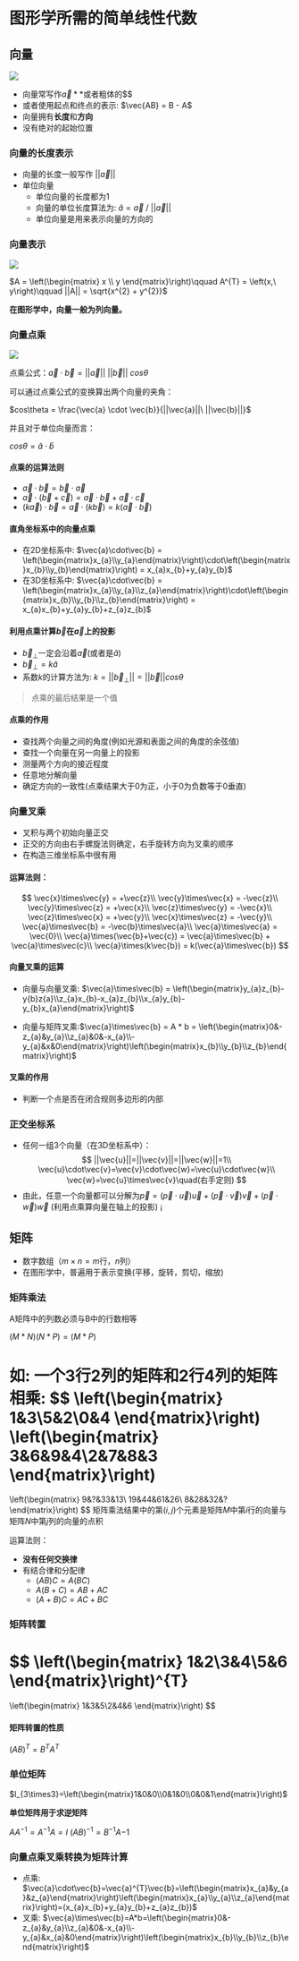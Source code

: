# 图形学所需的简单线性代数

## 向量
![](2020-07-27-16-42-18.png)
+ 向量常写作$\vec{a}**$或者粗体的$\$
+ 或者使用起点和终点的表示: $\vec{AB} = B - A$
+ 向量拥有**长度**和**方向**
+ 没有绝对的起始位置

### 向量的长度表示
+ 向量的长度一般写作 $||\vec{a}||$
+ 单位向量
  - 单位向量的长度都为$1$
  - 向量的单位长度算法为: $\hat{a} = \vec{a}\ /\ ||\vec{a}||$
  - 单位向量是用来表示向量的方向的

### 向量表示
![](2020-07-27-17-10-17.png)

$A = \left(\begin{matrix} x \\ y \end{matrix}\right)\qquad A^{T} = \left(x,\ y\right)\qquad ||A|| = \sqrt{x^{2} + y^{2}}$

**在图形学中，向量一般为列向量。**
### 向量点乘  
![](2020-07-27-17-17-26.png)

点乘公式：$\vec{a} \cdot \vec{b} = ||\vec{a}||\ ||\vec{b}||\ cos\theta$ 

可以通过点乘公式的变换算出两个向量的夹角：

$cos\theta = \frac{\vec{a} \cdot \vec{b}}{||\vec{a}||\ ||\vec{b}||}$

并且对于单位向量而言：

$cos\theta = \hat{a}\cdot\hat{b}$

#### 点乘的运算法则
+ $\vec{a} \cdot \vec{b} = \vec{b} \cdot \vec{a}$
+ $\vec{a} \cdot (\vec{b} + \vec{c}) = \vec{a}\cdot\vec{b}+\vec{a} \cdot \vec{c}$
+ $(k\vec{a})\cdot\vec{b} = \vec{a}\cdot(k\vec{b}) = k(\vec{a}\cdot\vec{b})$

#### 直角坐标系中的向量点乘
+ 在2D坐标系中: $\vec{a}\cdot\vec{b} = \left(\begin{matrix}x_{a}\\y_{a}\end{matrix}\right)\cdot\left(\begin{matrix}x_{b}\\y_{b}\end{matrix}\right) = x_{a}x_{b}+y_{a}y_{b}$
+ 在3D坐标系中: $\vec{a}\cdot\vec{b} = \left(\begin{matrix}x_{a}\\y_{a}\\z_{a}\end{matrix}\right)\cdot\left(\begin{matrix}x_{b}\\y_{b}\\z_{b}\end{matrix}\right) = x_{a}x_{b}+y_{a}y_{b}+z_{a}z_{b}$

#### 利用点乘计算$\vec{b}$在$\vec{a}$上的投影
+ $\vec{b}_{\perp}$一定会沿着$\vec{a}$(或者是$\hat{a}$)
+ $\vec{b}_{\perp} = k\hat{a}$ 
+ 系数$k$的计算方法为: $k = ||\vec{b}_{\perp}|| = ||\vec{b}||cos\theta$

> 点乘的最后结果是一个值

#### 点乘的作用
+ 查找两个向量之间的角度(例如光源和表面之间的角度的余弦值)
+ 查找一个向量在另一向量上的投影
+ 测量两个方向的接近程度
+ 任意地分解向量
+ 确定方向的一致性(点乘结果大于0为正，小于0为负数等于0垂直)

### 向量叉乘
+ 叉积与两个初始向量正交
+ 正交的方向由右手螺旋法则确定，右手旋转方向为叉乘的顺序
+ 在构造三维坐标系中很有用

#### 运算法则：  
$$
\vec{x}\times\vec{y} = +\vec{z}\\
\vec{y}\times\vec{x} = -\vec{z}\\
\vec{y}\times\vec{z} = +\vec{x}\\
\vec{z}\times\vec{y} = -\vec{x}\\
\vec{z}\times\vec{x} = +\vec{y}\\
\vec{x}\times\vec{z} = -\vec{y}\\
\vec{a}\times\vec{b} = -\vec{b}\times\vec{a}\\
\vec{a}\times\vec{a} = \vec{0}\\
\vec{a}\times(\vec{b}+\vec{c}) = \vec{a}\times\vec{b} + \vec{a}\times\vec{c}\\
\vec{a}\times(k\vec{b}) = k(\vec{a}\times\vec{b})
$$

#### 向量叉乘的运算
+ 向量与向量叉乘: $\vec{a}\times\vec{b} = \left(\begin{matrix}y_{a}z_{b}-y{b}z{a}\\z_{a}x_{b}-x_{a}z_{b}\\x_{a}y_{b}-y_{b}x_{a}\end{matrix}\right)$

+ 向量与矩阵叉乘:$\vec{a}\times\vec{b} = A * b = \left(\begin{matrix}0&-z_{a}&y_{a}\\z_{a}&0&-x_{a}\\-y_{a}&x&0\end{matrix}\right)\left(\begin{matrix}x_{b}\\y_{b}\\z_{b}\end{matrix}\right)$

#### 叉乘的作用
+ 判断一个点是否在闭合规则多边形的内部

### 正交坐标系
+ 任何一组3个向量（在3D坐标系中）：
$$
||\vec{u}||=||\vec{v}||=||\vec{w}||=1\\
\vec{u}\cdot\vec{v}=\vec{v}\cdot\vec{w}=\vec{u}\cdot\vec{w}\\
\vec{w}=\vec{u}\times\vec{v}\quad(右手定则)
$$
+ 由此，任意一个向量都可以分解为$\vec{p}=(\vec{p}\cdot\vec{u})\vec{u}+(\vec{p}\cdot\vec{v})\vec{v}+(\vec{p}\cdot\vec{w})\vec{w}$ (利用点乘算向量在轴上的投影)
¡
## 矩阵
+ 数字数组（$m\times n = m$行，$n$列）
+ 在图形学中，普遍用于表示变换(平移，旋转，剪切，缩放)

### 矩阵乘法
A矩阵中的列数必须与B中的行数相等

$(M*N)(N*P) = (M*P)$

如: 一个3行2列的矩阵和2行4列的矩阵相乘:
$$
\left(\begin{matrix}
1&3\\5&2\\0&4
\end{matrix}\right)
\left(\begin{matrix}
3&6&9&4\\2&7&8&3
\end{matrix}\right)
=
\left(\begin{matrix}
9&?&33&13\\
19&44&61&26\\
8&28&32&?
\end{matrix}\right)
$$
矩阵乘法结果中的第$(i,j)$个元素是矩阵$M$中第$i$行的向量与矩阵$N$中第$j$列的向量的点积

运算法则：
+ **没有任何交换律**
+ 有结合律和分配律
  + $(AB)C = A(BC)$
  + $A(B + C)= AB + AC$
  + $(A + B)C = AC + BC$

### 矩阵转置
$$
\left(\begin{matrix}
1&2\\3&4\\5&6
\end{matrix}\right)^{T}
=
\left(\begin{matrix}
1&3&5\\2&4&6
\end{matrix}\right)
$$

#### 矩阵转置的性质
$(AB)^{T}=B^{T}A^{T}$ 

### 单位矩阵
$I_{3\times3}=\left(\begin{matrix}1&0&0\\0&1&0\\0&0&1\end{matrix}\right)$

**单位矩阵用于求逆矩阵**

$AA^{-1}=A^{-1}A=I$
$(AB)^{-1}=B^{-1}A{-1}$

### 向量点乘叉乘转换为矩阵计算
+ 点乘: $\vec{a}\cdot\vec{b}=\vec{a}^{T}\vec{b}=\left(\begin{matrix}x_{a}&y_{a}&z_{a}\end{matrix}\right)\left(\begin{matrix}x_{a}\\y_{a}\\z_{a}\end{matrix}\right)=(x_{a}x_{b}+y_{a}y_{b}+z_{a}z_{b})$
+ 叉乘: $\vec{a}\times\vec{b}=A*b=\left(\begin{matrix}0&-z_{a}&y_{a}\\z_{a}&0&-x_{a}\\-y_{a}&x_{a}&0\end{matrix}\right)\left(\begin{matrix}x_{b}\\y_{b}\\z_{b}\end{matrix}\right)$
